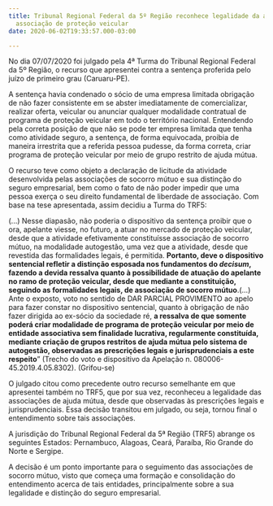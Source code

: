 ```yaml
---
title: Tribunal Regional Federal da 5º Região reconhece legalidade da atividade de
  associação de proteção veicular
date: 2020-06-02T19:33:57.000-03:00

---
```

No dia 07/07/2020 foi julgado pela 4ª Turma do Tribunal Regional Federal da 5º Região, o recurso que apresentei contra a sentença proferida pelo juízo de primeiro grau (Caruaru-PE).

A sentença havia condenado o sócio de uma empresa limitada obrigação de não fazer consistente em se abster imediatamente de comercializar, realizar oferta, veicular ou anunciar qualquer modalidade contratual de programa de proteção veicular em todo o território nacional. Entendendo pela correta posição de que não se pode ter empresa limitada que tenha como atividade seguro, a sentença, de forma equivocada, proibia de maneira irrestrita que a referida pessoa pudesse, da forma correta, criar programa de proteção veicular por meio de grupo restrito de ajuda mútua.

O recurso teve como objeto a declaração de licitude da atividade desenvolvida pelas associações de socorro mútuo e sua distinção do seguro empresarial, bem como o fato de não poder impedir que uma pessoa exerça o seu direito fundamental de liberdade de associação. Com base na tese apresentada, assim decidiu a Turma do TRF5:

(...) Nesse diapasão, não poderia o dispositivo da sentença proibir que o ora, apelante viesse, no futuro, a atuar no mercado de proteção veicular, desde que a atividade efetivamente constituísse associação de socorro mútuo, na modalidade autogestão, uma vez que a atividade, desde que revestida das formalidades legais, é permitida. **Portanto, deve o dispositivo sentencial refletir a distinção esposada nos fundamentos do _decisum_, fazendo a devida ressalva quanto à possibilidade de atuação do apelante no ramo de proteção veicular, desde que mediante a constituição, seguindo as formalidades legais, de associação de socorro mútuo**.(...) Ante o exposto, voto no sentido de DAR PARCIAL PROVIMENTO ao apelo para fazer constar no dispositivo sentencial, quanto à obrigação de não fazer dirigida ao ex-sócio da sociedade ré, **a ressalva de que somente poderá criar modalidade de programa de proteção veicular por meio de entidade associativa sem finalidade lucrativa, regularmente constituída, mediante criação de grupos restritos de ajuda mútua pelo sistema de autogestão, observadas as prescrições legais e jurisprudenciais a este respeito**” (Trecho do voto e dispositivo da Apelação n. 080006-45.2019.4.05.8302). (Grifou-se)

O julgado citou como precedente outro recurso semelhante em que apresentei também no TRF5, que por sua vez, reconheceu a legalidade das associações de ajuda mútua, desde que observadas às prescrições legais e jurisprudenciais. Essa decisão transitou em julgado, ou seja, tornou final o entendimento sobre tais associações.

A jurisdição do Tribunal Regional Federal da 5ª Região (TRF5) abrange os seguintes Estados: Pernambuco, Alagoas, Ceará, Paraíba, Rio Grande do Norte e Sergipe.

A decisão é um ponto importante para o seguimento das associações de socorro mútuo, visto que começa uma formação e consolidação do entendimento acerca de tais entidades, principalmente sobre a sua legalidade e distinção do seguro empresarial.